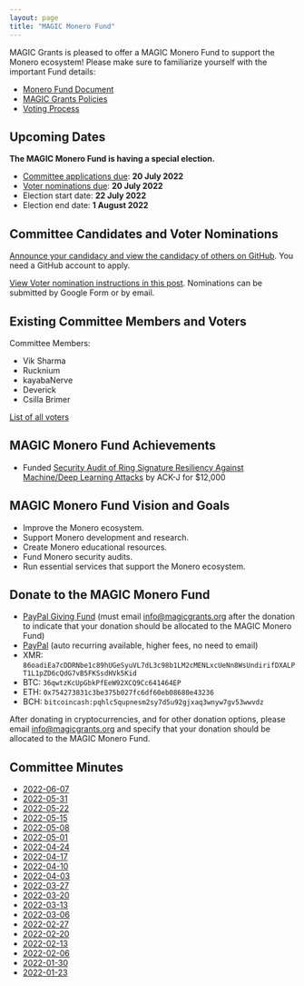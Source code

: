 ```yaml
---
layout: page
title: "MAGIC Monero Fund"
---
```


MAGIC Grants is pleased to offer a MAGIC Monero Fund to support the Monero ecosystem! Please make sure to familiarize yourself with the important Fund details:

* [Monero Fund Document](/funds/monero/monero_fund)
* [MAGIC Grants Policies](/about/documentation)
* [Voting Process](/funds/voting/)

## Upcoming Dates

**The MAGIC Monero Fund is having a special election.**

* [Committee applications due](https://magicgrants.org/Special-Election-for-MAGIC-Monero-Fund/): **20 July 2022**
* [Voter nominations due](https://magicgrants.org/Special-Election-for-MAGIC-Monero-Fund/): **20 July 2022**
* Election start date: **22 July 2022**
* Election end date: **1 August 2022**

## Committee Candidates and Voter Nominations

[Announce your candidacy and view the candidacy of others on GitHub](https://magicgrants.org/Special-Election-for-MAGIC-Monero-Fund/). You need a GitHub account to apply.

[View Voter nomination instructions in this post](https://magicgrants.org/Special-Election-for-MAGIC-Monero-Fund/). Nominations can be submitted by Google Form or by email.

## Existing Committee Members and Voters

Committee Members:
* Vik Sharma
* Rucknium
* kayabaNerve
* Deverick
* Csilla Brimer

[List of all voters](/funds/monero/monero_fund_voters)

## MAGIC Monero Fund Achievements

* Funded [Security Audit of Ring Signature Resiliency Against Machine/Deep Learning Attacks](https://github.com/MAGICGrants/Monero-Fund/issues/15) by ACK-J for $12,000

## MAGIC Monero Fund Vision and Goals

* Improve the Monero ecosystem.
* Support Monero development and research.
* Create Monero educational resources.
* Fund Monero security audits.
* Run essential services that support the Monero ecosystem.

## Donate to the MAGIC Monero Fund

* [PayPal Giving Fund](https://www.paypal.com/fundraiser/charity/4112637) (must email [info@magicgrants.org](mailto:info@magicgrants.org) after the donation to indicate that your donation should be allocated to the MAGIC Monero Fund)
* [PayPal](https://www.paypal.com/donate/?hosted_button_id=X4KCCXRSRZ65N) (auto recurring available, higher fees, no need to email)
* XMR: `86oadiEa7cDDRNbe1c89hUGeSyuVL7dL3c98b1LM2cMENLxcUeNn8WsUndirifDXALPT1L1pZD6cQdG7vB5FKSsdHVk5Kid`
* BTC: `36qwtzKcUpGbkPfEeW92XCQ9Cc641464EP`
* ETH: `0x754273831c3be375b027fc6df60eb08680e43236`
* BCH: `bitcoincash:pqhlc5qupnesm2sy7d5u92gjxaq3wnyw7gv53wwvdz`

After donating in cryptocurrencies, and for other donation options, please email [info@magicgrants.org](mailto:info@magicgrants.org) and specify that your donation should be allocated to the MAGIC Monero Fund.

## Committee Minutes

* [2022-06-07](/funds/monero/minutes/2022-06-07)
* [2022-05-31](/funds/monero/minutes/2022-05-31)
* [2022-05-22](/funds/monero/minutes/2022-05-22)
* [2022-05-15](/funds/monero/minutes/2022-05-15)
* [2022-05-08](/funds/monero/minutes/2022-05-08)
* [2022-05-01](/funds/monero/minutes/2022-05-01)
* [2022-04-24](/funds/monero/minutes/2022-04-24)
* [2022-04-17](/funds/monero/minutes/2022-04-17)
* [2022-04-10](/funds/monero/minutes/2022-04-10)
* [2022-04-03](/funds/monero/minutes/2022-04-03)
* [2022-03-27](/funds/monero/minutes/2022-03-27)
* [2022-03-20](/funds/monero/minutes/2022-03-20)
* [2022-03-13](/funds/monero/minutes/2022-03-13)
* [2022-03-06](/funds/monero/minutes/2022-03-06)
* [2022-02-27](/funds/monero/minutes/2022-02-27)
* [2022-02-20](/funds/monero/minutes/2022-02-20)
* [2022-02-13](/funds/monero/minutes/2022-02-13)
* [2022-02-06](/funds/monero/minutes/2022-02-06)
* [2022-01-30](/funds/monero/minutes/2022-01-30)
* [2022-01-23](/funds/monero/minutes/2022-01-23)
